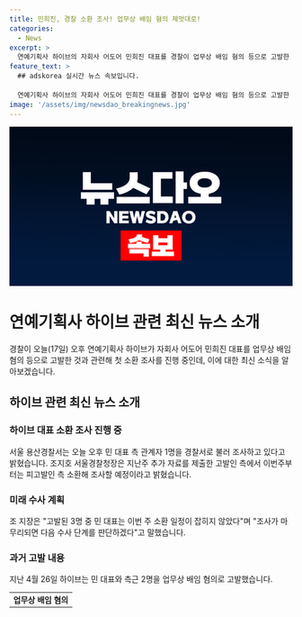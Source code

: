 ```yaml
---
title: 민희진, 경찰 소환 조사! 업무상 배임 혐의 제멋대로!
categories:
  - News
excerpt: >
  연예기획사 하이브의 자회사 어도어 민희진 대표를 경찰이 업무상 배임 혐의 등으로 고발한 가운데, 민 대표 측 관계자 1명이 경찰서로 소환 조사를 받고 있다. 서울경찰청은 피고발인 소환해 조사할 예정이라고 밝혔으며, 민 대표는 이번 주 소환 일정이 잡히지 않았다. 경찰은 조사 결과에 따라 다음 수사 단계를 결정할 예정이다. (150자)
feature_text: >
  ## adskorea 실시간 뉴스 속보입니다.

  연예기획사 하이브의 자회사 어도어 민희진 대표를 경찰이 업무상 배임 혐의 등으로 고발한 가운데, 민 대표 측 관계자 1명이 경찰서로 소환 조사를 받고 있다. 서울경찰청은 피고발인 소환해 조사할 예정이라고 밝혔으며, 민 대표는 이번 주 소환 일정이 잡히지 않았다. 경찰은 조사 결과에 따라 다음 수사 단계를 결정할 예정이다. (150자)
image: '/assets/img/newsdao_breakingnews.jpg'
---
```


<p><img src="/assets/img/newsdao_breakingnews.jpg" alt="adskorea 속보" /></p>

<h1>연예기획사 하이브 관련 최신 뉴스 소개</h1>

<p data-ke-size="size16">경찰이 오늘(17일) 오후 연예기획사 하이브가 자회사 어도어 민희진 대표를 업무상 배임 혐의 등으로 고발한 것과 관련해 첫 소환 조사를 진행 중인데, 이에 대한 최신 소식을 알아보겠습니다.</p>

<h2 data-ke-size="size26">하이브 관련 최신 뉴스 소개</h2>

<h3>하이브 대표 소환 조사 진행 중</h3>

<p data-ke-size="size16">서울 용산경찰서는 오늘 오후 민 대표 측 관계자 1명을 경찰서로 불러 조사하고 있다고 밝혔습니다. 조지호 서울경찰청장은 지난주 추가 자료를 제출한 고발인 측에서 이번주부터는 피고발인 측 소환해 조사할 예정이라고 밝혔습니다.</p>

<h3>미래 수사 계획</h3>

<p data-ke-size="size16">조 지장은 "고발된 3명 중 민 대표는 이번 주 소환 일정이 잡히지 않았다"며 "조사가 마무리되면 다음 수사 단계를 판단하겠다"고 말했습니다.</p>

<h3>과거 고발 내용</h3>

<p data-ke-size="size16">지난 4월 26일 하이브는 민 대표와 측근 2명을 업무상 배임 혐의로 고발했습니다.</p>

<table>
  <tbody>
    <tr>
      <td style="text-align: center; height: 17px;"><b>업무상 배임 혐의</b></td>
    </tr>
  </tbody>
</table>

<p data-ke-size="size16">&nbsp;</p>

